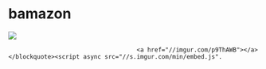 # bamazon

<a href=https://imgur.com/a/p9ThAWB><img src= blob:https://imgur.com/4e5b8bb3-f06a-4004-adc9-860b091e95c8/></a>
                                        
                                        <a href="//imgur.com/p9ThAWB"></a></blockquote><script async src="//s.imgur.com/min/embed.js".
